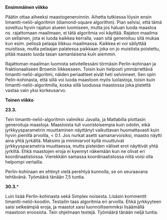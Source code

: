 **Ensimmäinen viikko**

Päätin ottaa aiheeksi maastogeneroinnin. Aihetta tutkiessa löysin ensin timantti-neliö-algoritmin (diamond-square algorithm). Pian selvisi, että tämä soveltuu hyvin rajatun alueen luomiseen, mutta jos haluan luoda maastoa ns. rajattomaan maailmaan, ei tätä algoritmia voi käyttää. Rajaton maailma on sellainen, jota ei luoda kaikkea kerralla, vaan sitä generoituu sitä mukaa kun esim. pelissä pelaaja liikkuu maailmassa. Kaikkea ei voi säilyttää muistissa, mutta pelaajan palatessa paikkaan joka on jo muistista poistettu, pitää maasto luoda tasan samanlaisena kuin aiemmin. 

Rajattoman maailman luomista selvitellessäni törmäsin Perlin-kohinaan ja fraktionaaliseen Brownin liikkeeseen. Toisin kuin helposti ymmärrettävä timantti-neliö-algoritmi, näiden periaatteet eivät heti selvinneet. Sen opin Pelin-kohinasta, että sillä voi luoda maastoon myös luolastoja, toisin kuin timantti-neliö-algoritmilla, koska sillä luodussa maastossa joka pistettä vastaa vain yksi korkeusarvo.

**Toinen viikko**

**23.3.**

Tein timantti-neliö-algoritmin valmiiksi Javalla, ja Matlabilla plottasin generoituja maastoja. Maastoista tuli vuoristoisempia kuin odotin, eikä jyrkkyysparametrin muuttaminen näyttänyt vaikuttavan huomattavasti kuin hyvin pienillä arvoilla, < 0.1. Jos nurkat asetti samanarvoisiksi, maasto näytti aina yhtä jyrkältä. Maksimi ja minimiarvot kyllä muuttuivat jyrkkyysparametria muuttaessa, mutta pisteiden väliset erot näyttivät yhtä jyrkiltä. Ehkä maastojen eroja ei kyennyt näkemään kun ne olivat eri koordinaatistoissa. Vierekkäin samassa koordinaatistossa niitä voisi olla helpompi vertailla.

Perlin-kohinaan en ehtinyt vielä perehtyä kunnolla, se on seuraavana tehtävänä. Työmäärä tänään 7,5 tuntia.

**30.3.***

Luin lisää Perlin-kohinasta sekä Simplex noisesta. Lisäsin kommentit timantti-neliö-koodiin. Testailin taas algoritmia eri arvoilla. Ehkä jyrkkyyteen saisi selkeämpiä eroja, ja maastot saisi luonnollisemmiksi lisäämällä maastoon eroosiota. Tein ohjelmaan testejä. Työmäärä tänään neljä tuntia.
